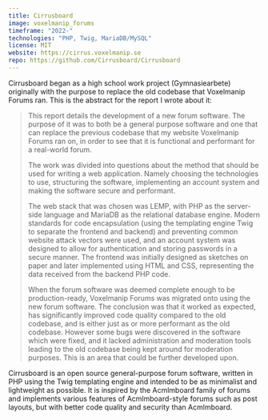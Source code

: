 ```yaml
---
title: Cirrusboard
image: voxelmanip_forums
timeframe: "2022-"
technologies: "PHP, Twig, MariaDB/MySQL"
license: MIT
website: https://cirrus.voxelmanip.se
repo: https://github.com/Cirrusboard/Cirrusboard
---
```


Cirrusboard began as a high school work project (Gymnasiearbete) originally with the purpose to replace the old codebase that Voxelmanip Forums ran. This is the abstract for the report I wrote about it:

> This report details the development of a new forum software. The purpose of it was to both be a general purpose software and one that can replace the previous codebase that my website Voxelmanip Forums ran on, in order to see that it is functional and performant for a real-world forum.
>
> The work was divided into questions about the method that should be used for writing a web application. Namely choosing the technologies to use, structuring the software, implementing an account system and making the software secure and performant.
>
> The web stack that was chosen was LEMP, with PHP as the server-side language and MariaDB as the relational database engine. Modern standards for code encapsulation (using the templating engine Twig to separate the frontend and backend) and preventing common website attack vectors were used, and an account system was designed to allow for authentication and storing passwords in a secure manner. The frontend was initially designed as sketches on paper and later implemented using HTML and CSS, representing the data received from the backend PHP code.
>
> When the forum software was deemed complete enough to be production-ready, Voxelmanip Forums was migrated onto using the new forum software. The conclusion was that it worked as expected, has significantly improved code quality compared to the old codebase, and is either just as or more performant as the old codebase. However some bugs were discovered in the software which were fixed, and it lacked administration and moderation tools leading to the old codebase being kept around for moderation purposes. This is an area that could be further developed upon.

Cirrusboard is an open source general-purpose forum software, written in PHP using the Twig templating engine and intended to be as minimalist and lightweight as possible. It is inspired by the Acmlmboard family of forums and implements various features of Acmlmboard-style forums such as post layouts, but with better code quality and security than Acmlmboard.
